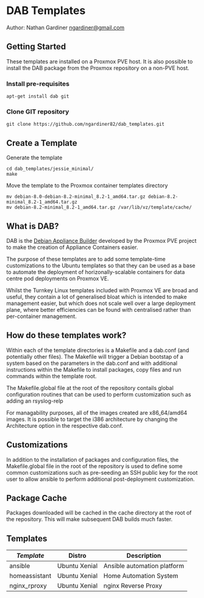 # DAB Templates
Author: Nathan Gardiner <ngardiner@gmail.com>

## Getting Started

These templates are installed on a Proxmox PVE host. It is also possible to install the DAB package from the Proxmox repository on a non-PVE host.

### Install pre-requisites

```
apt-get install dab git
```

### Clone GIT repository

```
git clone https://github.com/ngardiner82/dab_templates.git
```

## Create a Template

Generate the template
```
cd dab_templates/jessie_minimal/
make
```

Move the template to the Proxmox container templates directory
```
mv debian-8.0-debian-8.2-minimal_8.2-1_amd64.tar.gz debian-8.2-minimal_8.2-1_amd64.tar.gz
mv debian-8.2-minimal_8.2-1_amd64.tar.gz /var/lib/vz/template/cache/
```

## What is DAB?
DAB is the <a href="https://pve.proxmox.com/wiki/Debian_Appliance_Builder">Debian Appliance Builder</a> developed by the Proxmox PVE project to make the creation of Appliance Containers easier.

The purpose of these templates are to add some template-time customizations to the Ubuntu templates so that they can be used as a base to automate the deployment of horizonally-scalable containers for data centre pod deployments on Proxmox VE.

Whilst the Turnkey Linux templates included with Proxmox VE are broad and useful, they contain a lot of generalised bloat which is intended to make management easier, but which does not scale well over a large deployment plane, where better efficiencies can be found with centralised rather than per-container management.

## How do these templates work?
Within each of the template directories is a Makefile and a dab.conf (and potentially other files).
The Makefile will trigger a Debian bootstap of a system based on the parameters in the dab.conf and with additional instructions within the Makefile to install packages, copy files and run commands within the template root.

The Makefile.global file at the root of the repository contails global configuration routines that can be used to perform customization such as adding an rsyslog-relp 

For managability purposes, all of the images created are x86_64/amd64 images. It is possible to target the i386 architecture by changing the Architecture option in the respective dab.conf.

## Customizations
In addition to the installation of packages and configuration files, the Makefile.global file in the root of the repository is used to define some common customizations such as pre-seeding an SSH public key for the root user to allow ansible to perform additional post-deployment customization.

## Package Cache
Packages downloaded will be cached in the cache directory at the root of the repository. This will make subsequent DAB builds much faster.

## Templates
| *Template*    | Distro        | Description                 |
|---------------|---------------|-----------------------------|
| ansible       | Ubuntu Xenial | Ansible automation platform |
| homeassistant | Ubuntu Xenial | Home Automation System      |
| nginx_rproxy  | Ubuntu Xenial | nginx Reverse Proxy         |
